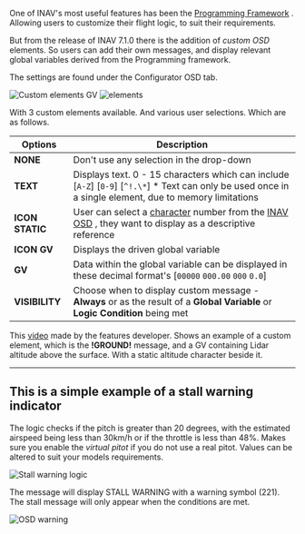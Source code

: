 One of INAV's most useful features has been the [Programming Framework](https://github.com/iNavFlight/inav/blob/master/docs/Programming%20Framework.md) . Allowing users to customize their flight logic, to suit their requirements.

But from the release of INAV 7.1.0 there is the addition of _custom OSD_ elements. So users can add their own messages, and display relevant global variables derived from the Programming framework.

The settings are found under the Configurator OSD tab. 

![Custom elements GV](https://github.com/iNavFlight/inav/assets/47995726/26c8b12d-27da-4a10-9ce7-e8b42289623b)
![elements](https://github.com/iNavFlight/inav/assets/47995726/33bb28e2-d090-4716-b01c-6a0aec59f9eb)

With 3 custom elements available. And various user selections. Which are as follows.

|  Options       |        Description                                                                                            |
| ------------   |  -----------------------------------------------------------------------------------------------------------  |
| **NONE**       | Don't use any selection in the drop-down                                                                     |
| **TEXT**       | Displays text. 0 - 15 characters which can include [`A-Z`] [`0-9`] [`^!.\*`] * Text can only be used once in a single element, due to memory limitations                                           |
| **ICON STATIC**| User can select a [character](https://github.com/iNavFlight/inav-configurator/blob/master/resources/osd/INAV%20Character%20Map.md) number from the [INAV OSD](https://github.com/iNavFlight/inav-configurator/blob/master/resources/osd/analogue/impact.png) , they want to display as a descriptive reference                                                                      |
| **ICON GV**    | Displays the driven global variable                                                       |                                                              
| **GV**         | Data within the global variable can be displayed in these decimal format's [`00000` `000.00` `000` `0.0`]                                                                                 
| **VISIBILITY** | Choose when to display custom message - **Always** or as the result of a **Global Variable** or **Logic Condition** being met        |

This [video](https://youtu.be/BqkDo-2O7js?si=_vOAHQn2N0MGbKdl&t=81) made by the features developer. Shows an example of a custom element, which is the **!GROUND!** message, and a GV containing Lidar altitude above the surface. With a static altitude character beside it. 



***

## This is a simple example of a stall warning indicator

The logic checks if the pitch is greater than 20 degrees, with the estimated airspeed being less than 30km/h or if the throttle is less than 48%. Makes sure you enable the _virtual pitot_ if you do not use a real pitot. Values can be altered to suit your models requirements.


![Stall warning logic](https://github.com/iNavFlight/inav/assets/47995726/7326b09e-83e8-42c3-aba4-3ef2706cb522)


The message will display STALL WARNING with a warning symbol (221). The stall message will only appear when the conditions are met.

![OSD warning](https://github.com/iNavFlight/inav/assets/47995726/1d479cda-6620-4025-9958-fb693149d886)





